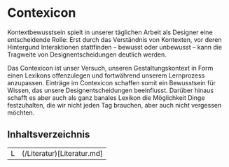 # Contexicon

Kontextbewusstsein spielt in unserer täglichen Arbeit als Designer eine entscheidende Rolle: Erst durch das Verständnis von Kontexten, vor deren Hintergund Interaktionen stattfinden – bewusst oder unbewusst – kann die Tragweite von Designentscheidungen deutlich werden.

Das Contexicon ist unser Versuch, unseren Gestaltungskontext in Form einen Lexikons offenzulegen und fortwährend unserem Lernprozess anzupassen. Einträge im Contexicon schaffen somit ein Bewusstsein für Wissen, das unsere Designentscheidungen beeinflusst. Darüber hinaus schafft es aber auch als ganz banales Lexikon die Möglichkeit Dinge festzuhalten, die wir nicht jeden Tag brauchen, aber auch nicht vergessen möchten.


## Inhaltsverzeichnis
|  |  |
|:--|:--|
| L | (/Literatur)[Literatur.md] |
